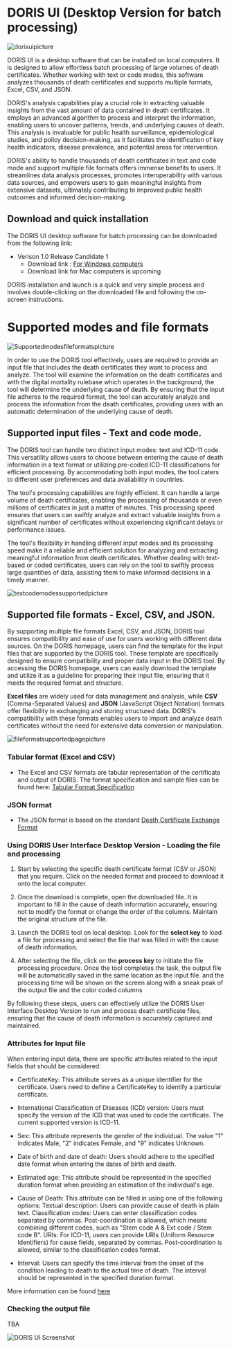 # DORIS UI (Desktop Version for batch processing) 

![dorisuipicture](img/dorisui.png)

DORIS UI is a desktop software that can be installed on local computers. It is designed to allow effortless batch processing of large volumes of death certificates. Whether working with text or code modes, this software analyzes thousands of death certificates and supports multiple formats, Excel, CSV, and JSON.

DORIS's analysis capabilities play a crucial role in extracting valuable insights from the vast amount of data contained in death certificates. It employs an advanced algorithm to process and interpret the information, enabling users to uncover patterns, trends, and underlying causes of death. This analysis is invaluable for public health surveillance, epidemiological studies, and policy decision-making, as it facilitates the identification of key health indicators, disease prevalence, and potential areas for intervention.

DORIS's ability to handle thousands of death certificates in text and code mode and support multiple file formats offers immense benefits to users. It streamlines data analysis processes, promotes interoperability with various data sources, and empowers users to gain meaningful insights from extensive datasets, ultimately contributing to improved public health outcomes and informed decision-making.

## Download and quick installation

The DORIS UI desktop software for batch processing can be downloaded from the following link:

- Verison 1.0 Release Candidate 1 
	- Download link : [For Windows computers](https://icdcdn.who.int/doris/DorisUI_1.0.0-rc.1_windows_x64.msix)
   	- Download link for Mac computers is upcoming

DORIS installation and launch is a quick and very simple process and involves double-clicking on the downloaded file and following the on-screen instructions. 

# Supported modes and file formats

![Supportedmodesfileformatspicture](img/Supportedmodesfileformats.png)

In order to use the DORIS tool effectively, users are required to provide an input file that includes the death certificates they want to process and analyze. The tool will examine the information on the death certificates and with the digital mortality rulebase which operates in the background, the tool will determine the underlying cause of death. By ensuring that the input file adheres to the required format, the tool can accurately analyze and process the information from the death certificates, providing users with an automatic determination of the underlying cause of death.

## Supported input files - Text and code mode.

The DORIS tool can handle two distinct input modes: text and ICD-11 code. This versatility allows users to choose between entering the cause of death information in a text format or utilizing pre-coded ICD-11 classifications for efficient processing. By accommodating both input modes, the tool caters to different user preferences and data availability in countries.

The tool's processing capabilities are highly efficient. It can handle a large volume of death certificates, enabling the processing of thousands or even millions of certificates in just a matter of minutes. This processing speed ensures that users can swiftly analyze and extract valuable insights from a significant number of certificates without experiencing significant delays or performance issues. 

The tool's flexibility in handling different input modes and its processing speed make it a reliable and efficient solution for analyzing and extracting meaningful information from death certificates. Whether dealing with text-based or coded certificates, users can rely on the tool to swiftly process large quantities of data, assisting them to make informed decisions in a timely manner.

![textcodemodessupportedpicture ](img/textcodemodessupported.png)     

## Supported file formats - Excel, CSV, and JSON.

By supporting multiple file formats Excel, CSV, and JSON, DORIS tool ensures compatibility and ease of use for users working with different data sources. On the DORIS homepage, users can find the template for the input files that are supported by the DORIS tool. These template are specifically designed to ensure compatibility and proper data input in the DORIS tool. By accessing the DORIS homepage, users can easily download the template and utilize it as a guideline for preparing their input file, ensuring that it meets the required format and structure. 

**Excel files** are widely used for data management and analysis, while **CSV** (Comma-Separated Values) and **JSON** (JavaScript Object Notation) formats offer flexibility in exchanging and storing structured data. DORIS's compatibility with these formats enables users to import and analyze death certificates without the need for extensive data conversion or manipulation.

![fileformatsupportedpagepicture ](img/fileformatsupported.png)    

### Tabular format (Excel and CSV)
- The Excel and CSV formats are tabular representation of the certificate and output of DORIS. The format specification and sample files can be found 
here: [Tabular Format Specification](csv-excel-format.md)

### JSON format
- The JSON format is based on the standard [Death Certificate Exchange Format](json-format.md) 

### Using DORIS User Interface Desktop Version - Loading the file and processing

1. Start by selecting the specific death certificate format (CSV or JSON) that you require. Click on the needed format and proceed to download it onto the local computer.

2. Once the download is complete, open the downloaded file. It is important to fill in the cause of death information accurately, ensuring not to modify the format or change the order of the columns. Maintain the original structure of the file.

3. Launch the DORIS tool on local desktop. Look for the **select key** to load a file for processing and select the file that was filled in with the cause of death information.

4. After selecting the file, click on the **process key** to initiate the file processing procedure. Once the tool completes the task, the output file will be automatically saved in the same location as the input file. and the processing time will be shown on the screen along with a sneak peak of the output file and the color coded columns 

By following these steps, users can effectively utilize the DORIS User Interface Desktop Version to run and process death certificate files, ensuring that the cause of death information is accurately captured and maintained.

### Attributes for Input file

When entering input data, there are specific attributes related to the input fields that should be considered:
- CertificateKey: This attribute serves as a unique identifier for the certificate. Users need to define a CertificateKey to identify a particular certificate.

- International Classification of Diseases (ICD) version: Users must specify the version of the ICD that was used to code the certificate. The current supported version is ICD-11.

- Sex: This attribute represents the gender of the individual. The value "1" indicates Male, "2" indicates Female, and "9" indicates Unknown.

- Date of birth and date of death: Users should adhere to the specified date format when entering the dates of birth and death.

- Estimated age: This attribute should be represented in the specified duration format when providing an estimation of the individual's age.

- Cause of Death: This attribute can be filled in using one of the following options:
	Textual description: Users can provide cause of death in plain text.
	Classification codes: Users can enter classification codes separated by commas. Post-coordination is allowed, which means combining different codes, such as "Stem code A & Ext code / Stem code B".
	URIs: For ICD-11, users can provide URIs (Uniform Resource Identifiers) for cause fields, separated by commas. Post-coordination is allowed, similar to the classification codes format.
- Interval: Users can specify the time interval from the onset of the condition leading to death to the actual time of death. The interval should be represented in the specified duration format.

More information can be found [here](https://github.com/ICD-API/electronic-death-certificate-format-tabular)


### Checking the output file

TBA

![DORIS UI Screenshot](img/dorisuiscreen.png)


